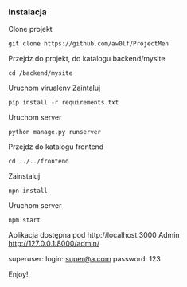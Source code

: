 ### Instalacja

Clone projekt

```
git clone https://github.com/aw0lf/ProjectMen
```
Przejdz do projekt, do katalogu backend/mysite
```
cd /backend/mysite
 ```
 Uruchom virualenv
 Zaintaluj
 ```
 pip install -r requirements.txt 
 ```
 Uruchom server
 ```
 python manage.py runserver
 ```
 Przejdz do katalogu frontend
 ```
 cd ../../frontend
 ```
 Zainstaluj 
 ```
 npn install
 ```
 Uruchom server
 ```
 npm start
 ```
 
 
Aplikacja dostępna pod
 http://localhost:3000
Admin
 http://127.0.0.1:8000/admin/
 
superuser: login: super@a.com
password: 123




Enjoy!

